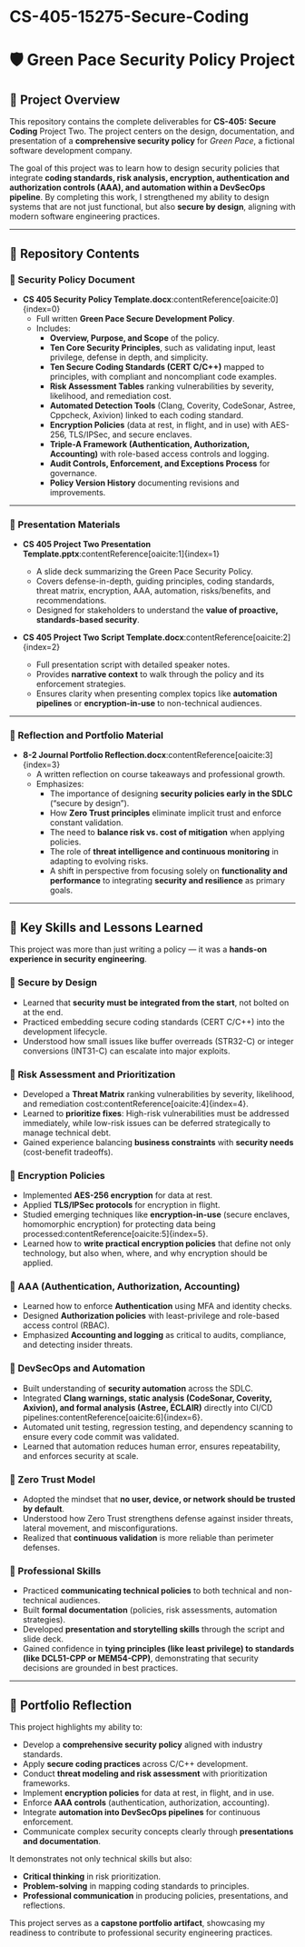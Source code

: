 # CS-405-15275-Secure-Coding

# 🛡️ Green Pace Security Policy Project  

## 📌 Project Overview  
This repository contains the complete deliverables for **CS-405: Secure Coding** Project Two. The project centers on the design, documentation, and presentation of a **comprehensive security policy** for *Green Pace*, a fictional software development company.  

The goal of this project was to learn how to design security policies that integrate **coding standards, risk analysis, encryption, authentication and authorization controls (AAA), and automation within a DevSecOps pipeline**. By completing this work, I strengthened my ability to design systems that are not just functional, but also **secure by design**, aligning with modern software engineering practices.  

---

## 📂 Repository Contents  

### 🔸 Security Policy Document  
- **CS 405 Security Policy Template.docx**:contentReference[oaicite:0]{index=0}  
  - Full written **Green Pace Secure Development Policy**.  
  - Includes:  
    - **Overview, Purpose, and Scope** of the policy.  
    - **Ten Core Security Principles**, such as validating input, least privilege, defense in depth, and simplicity.  
    - **Ten Secure Coding Standards (CERT C/C++)** mapped to principles, with compliant and noncompliant code examples.  
    - **Risk Assessment Tables** ranking vulnerabilities by severity, likelihood, and remediation cost.  
    - **Automated Detection Tools** (Clang, Coverity, CodeSonar, Astree, Cppcheck, Axivion) linked to each coding standard.  
    - **Encryption Policies** (data at rest, in flight, and in use) with AES-256, TLS/IPSec, and secure enclaves.  
    - **Triple-A Framework (Authentication, Authorization, Accounting)** with role-based access controls and logging.  
    - **Audit Controls, Enforcement, and Exceptions Process** for governance.  
    - **Policy Version History** documenting revisions and improvements.  

---

### 🔸 Presentation Materials  
- **CS 405 Project Two Presentation Template.pptx**:contentReference[oaicite:1]{index=1}  
  - A slide deck summarizing the Green Pace Security Policy.  
  - Covers defense-in-depth, guiding principles, coding standards, threat matrix, encryption, AAA, automation, risks/benefits, and recommendations.  
  - Designed for stakeholders to understand the **value of proactive, standards-based security**.  

- **CS 405 Project Two Script Template.docx**:contentReference[oaicite:2]{index=2}  
  - Full presentation script with detailed speaker notes.  
  - Provides **narrative context** to walk through the policy and its enforcement strategies.  
  - Ensures clarity when presenting complex topics like **automation pipelines** or **encryption-in-use** to non-technical audiences.  

---

### 🔸 Reflection and Portfolio Material  
- **8-2 Journal Portfolio Reflection.docx**:contentReference[oaicite:3]{index=3}  
  - A written reflection on course takeaways and professional growth.  
  - Emphasizes:  
    - The importance of designing **security policies early in the SDLC** (“secure by design”).  
    - How **Zero Trust principles** eliminate implicit trust and enforce constant validation.  
    - The need to **balance risk vs. cost of mitigation** when applying policies.  
    - The role of **threat intelligence and continuous monitoring** in adapting to evolving risks.  
    - A shift in perspective from focusing solely on **functionality and performance** to integrating **security and resilience** as primary goals.  

---

## 🧠 Key Skills and Lessons Learned  

This project was more than just writing a policy — it was a **hands-on experience in security engineering**.  

### 🔹 Secure by Design  
- Learned that **security must be integrated from the start**, not bolted on at the end.  
- Practiced embedding secure coding standards (CERT C/C++) into the development lifecycle.  
- Understood how small issues like buffer overreads (STR32-C) or integer conversions (INT31-C) can escalate into major exploits.  

### 🔹 Risk Assessment and Prioritization  
- Developed a **Threat Matrix** ranking vulnerabilities by severity, likelihood, and remediation cost:contentReference[oaicite:4]{index=4}.  
- Learned to **prioritize fixes**: High-risk vulnerabilities must be addressed immediately, while low-risk issues can be deferred strategically to manage technical debt.  
- Gained experience balancing **business constraints** with **security needs** (cost-benefit tradeoffs).  

### 🔹 Encryption Policies  
- Implemented **AES-256 encryption** for data at rest.  
- Applied **TLS/IPSec protocols** for encryption in flight.  
- Studied emerging techniques like **encryption-in-use** (secure enclaves, homomorphic encryption) for protecting data being processed:contentReference[oaicite:5]{index=5}.  
- Learned how to **write practical encryption policies** that define not only technology, but also when, where, and why encryption should be applied.  

### 🔹 AAA (Authentication, Authorization, Accounting)  
- Learned how to enforce **Authentication** using MFA and identity checks.  
- Designed **Authorization policies** with least-privilege and role-based access control (RBAC).  
- Emphasized **Accounting and logging** as critical to audits, compliance, and detecting insider threats.  

### 🔹 DevSecOps and Automation  
- Built understanding of **security automation** across the SDLC.  
- Integrated **Clang warnings, static analysis (CodeSonar, Coverity, Axivion), and formal analysis (Astree, ÉCLAIR)** directly into CI/CD pipelines:contentReference[oaicite:6]{index=6}.  
- Automated unit testing, regression testing, and dependency scanning to ensure every code commit was validated.  
- Learned that automation reduces human error, ensures repeatability, and enforces security at scale.  

### 🔹 Zero Trust Model  
- Adopted the mindset that **no user, device, or network should be trusted by default**.  
- Understood how Zero Trust strengthens defense against insider threats, lateral movement, and misconfigurations.  
- Realized that **continuous validation** is more reliable than perimeter defenses.  

### 🔹 Professional Skills  
- Practiced **communicating technical policies** to both technical and non-technical audiences.  
- Built **formal documentation** (policies, risk assessments, automation strategies).  
- Developed **presentation and storytelling skills** through the script and slide deck.  
- Gained confidence in **tying principles (like least privilege) to standards (like DCL51-CPP or MEM54-CPP)**, demonstrating that security decisions are grounded in best practices.  

---

## 🌟 Portfolio Reflection  

This project highlights my ability to:  
- Develop a **comprehensive security policy** aligned with industry standards.  
- Apply **secure coding practices** across C/C++ development.  
- Conduct **threat modeling and risk assessment** with prioritization frameworks.  
- Implement **encryption policies** for data at rest, in flight, and in use.  
- Enforce **AAA controls** (authentication, authorization, accounting).  
- Integrate **automation into DevSecOps pipelines** for continuous enforcement.  
- Communicate complex security concepts clearly through **presentations and documentation**.  

It demonstrates not only technical skills but also:  
- **Critical thinking** in risk prioritization.  
- **Problem-solving** in mapping coding standards to principles.  
- **Professional communication** in producing policies, presentations, and reflections.  

This project serves as a **capstone portfolio artifact**, showcasing my readiness to contribute to professional security engineering practices.  
